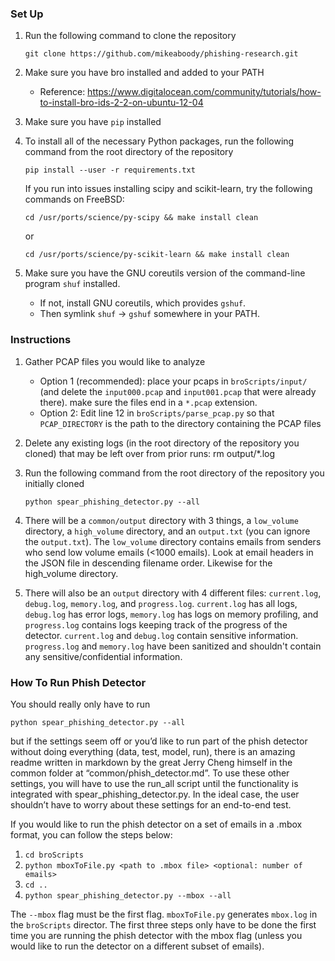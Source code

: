 ### Set Up
1.  Run the following command to clone the repository

    	git clone https://github.com/mikeaboody/phishing-research.git
2.  Make sure you have bro installed and added to your PATH
    * Reference: https://www.digitalocean.com/community/tutorials/how-to-install-bro-ids-2-2-on-ubuntu-12-04
3.  Make sure you have ```pip``` installed
4.  To install all of the necessary Python packages, run the following command from the root directory of the repository

    	pip install --user -r requirements.txt
    	
    If you run into issues installing scipy and scikit-learn, try the following commands on FreeBSD:
    
        cd /usr/ports/science/py-scipy && make install clean
    
    or
    
        cd /usr/ports/science/py-scikit-learn && make install clean

5. Make sure you have the GNU coreutils version of the command-line program ```shuf``` installed.
    * If not, install GNU coreutils, which provides ```gshuf```.
    * Then symlink ```shuf``` -> ```gshuf``` somewhere in your PATH.

### Instructions
1.  Gather PCAP files you would like to analyze
    *   Option 1 (recommended): place your pcaps in ```broScripts/input/``` (and delete the ```input000.pcap``` and ```input001.pcap``` that were already there).  make sure the files end in a ```*.pcap``` extension.
    *   Option 2: Edit line 12 in ```broScripts/parse_pcap.py``` so that ```PCAP_DIRECTORY``` is the path to the directory containing the PCAP files
2.  Delete any existing logs (in the root directory of the repository you cloned) that may be left over from prior runs:
    	rm output/*.log
3.  Run the following command from the root directory of the repository you initially cloned

    	python spear_phishing_detector.py --all
4.  There will be a ```common/output``` directory with 3 things, a ```low_volume``` directory, a ```high_volume``` directory, and an ```output.txt``` (you can ignore the ```output.txt```).
The ```low_volume``` directory contains emails from senders who send low volume emails (<1000 emails).  Look at email headers in the JSON file in descending filename order.  Likewise for the high_volume directory.

5. There will also be an ```output``` directory with 4 different files:  ```current.log```, ```debug.log```, ```memory.log```, and ```progress.log```. ```current.log``` has all logs, ```debug.log``` has error logs, ```memory.log``` has logs on memory profiling, and ```progress.log``` contains logs keeping track of the progress of the detector. ```current.log``` and ```debug.log``` contain sensitive information.  ```progress.log``` and ```memory.log``` have been sanitized and shouldn't contain any sensitive/confidential information.

### How To Run Phish Detector
You should really only have to run
    
    python spear_phishing_detector.py --all
but if the settings seem off or you’d like to run part of the phish detector without doing everything (data, test, model, run), there is an amazing readme written in markdown by the great Jerry Cheng himself in the common folder at “common/phish_detector.md”. To use these other settings, you will have to use the run_all script until the functionality is integrated with spear_phishing_detector.py. In the ideal case, the user shouldn’t have to worry about these settings for an end-to-end test.

If you would like to run the phish detector on a set of emails in a .mbox format, you can follow the steps below:

1. ```cd broScripts```
2. ```python mboxToFile.py <path to .mbox file> <optional: number of emails>```
3. ```cd ..```
4. ```python spear_phishing_detector.py --mbox --all```

The ```--mbox``` flag must be the first flag. ```mboxToFile.py``` generates ```mbox.log``` in the ```broScripts``` director. The first three steps only have to be done the first time you are running the phish detector with the mbox flag (unless you would like to run the detector on a different subset of emails).
